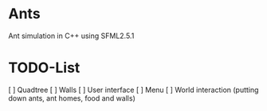 # Ants
Ant simulation in C++ using SFML2.5.1

# TODO-List
[ ] Quadtree
[ ] Walls
[ ] User interface
	[ ] Menu
	[ ] World interaction (putting down ants, ant homes, food and walls)